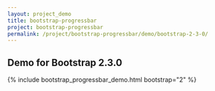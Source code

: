 ```yaml
---
layout: project_demo
title: bootstrap-progressbar
project: bootstrap-progressbar
permalink: /project/bootstrap-progressbar/demo/bootstrap-2-3-0/
---
```


<script type="text/javascript">
    loadCSS("{{ page.url }}../css/bootstrap-progressbar-2.3.0.css")
</script>

<h2 class="text-center">Demo for Bootstrap 2.3.0</h2>

{% include bootstrap_progressbar_demo.html bootstrap="2" %}
